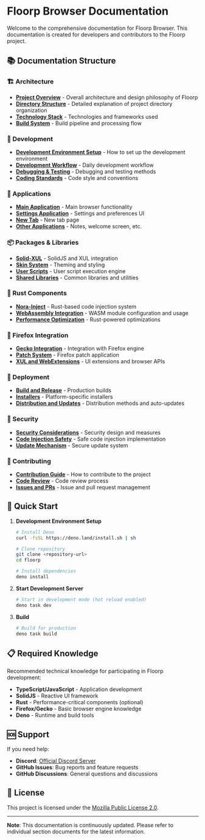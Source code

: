 # Floorp Browser Documentation

Welcome to the comprehensive documentation for Floorp Browser. This documentation is created for developers and contributors to the Floorp project.

## 📚 Documentation Structure

### 🏗️ Architecture
- [**Project Overview**](./architecture/overview.md) - Overall architecture and design philosophy of Floorp
- [**Directory Structure**](./architecture/directory-structure.md) - Detailed explanation of project directory organization
- [**Technology Stack**](./architecture/tech-stack.md) - Technologies and frameworks used
- [**Build System**](./architecture/build-system.md) - Build pipeline and processing flow

### 🔧 Development
- [**Development Environment Setup**](./development/setup.md) - How to set up the development environment
- [**Development Workflow**](./development/workflow.md) - Daily development workflow
- [**Debugging & Testing**](./development/debugging-testing.md) - Debugging and testing methods
- [**Coding Standards**](./development/coding-standards.md) - Code style and conventions

### 📱 Applications
- [**Main Application**](./applications/main-app.md) - Main browser functionality
- [**Settings Application**](./applications/settings.md) - Settings and preferences UI
- [**New Tab**](./applications/newtab.md) - New tab page
- [**Other Applications**](./applications/other-apps.md) - Notes, welcome screen, etc.

### 📦 Packages & Libraries
- [**Solid-XUL**](./packages/solid-xul.md) - SolidJS and XUL integration
- [**Skin System**](./packages/skin-system.md) - Theming and styling
- [**User Scripts**](./packages/user-scripts.md) - User script execution engine
- [**Shared Libraries**](./packages/shared-libraries.md) - Common libraries and utilities

### 🦀 Rust Components
- [**Nora-Inject**](./rust/nora-inject.md) - Rust-based code injection system
- [**WebAssembly Integration**](./rust/webassembly.md) - WASM module configuration and usage
- [**Performance Optimization**](./rust/performance.md) - Rust-powered optimizations

### 🔌 Firefox Integration
- [**Gecko Integration**](./firefox/gecko-integration.md) - Integration with Firefox engine
- [**Patch System**](./firefox/patch-system.md) - Firefox patch application
- [**XUL and WebExtensions**](./firefox/xul-webextensions.md) - UI extensions and browser APIs

### 🚀 Deployment
- [**Build and Release**](./deployment/build-release.md) - Production builds
- [**Installers**](./deployment/installers.md) - Platform-specific installers
- [**Distribution and Updates**](./deployment/distribution.md) - Distribution methods and auto-updates

### 🔐 Security
- [**Security Considerations**](./security/considerations.md) - Security design and measures
- [**Code Injection Safety**](./security/code-injection.md) - Safe code injection implementation
- [**Update Mechanism**](./security/update-mechanism.md) - Secure update system

### 🤝 Contributing
- [**Contribution Guide**](./contributing/guide.md) - How to contribute to the project
- [**Code Review**](./contributing/code-review.md) - Code review process
- [**Issues and PRs**](./contributing/issues-prs.md) - Issue and pull request management

## 🚀 Quick Start

1. **Development Environment Setup**
   ```bash
   # Install Deno
   curl -fsSL https://deno.land/install.sh | sh
   
   # Clone repository
   git clone <repository-url>
   cd floorp
   
   # Install dependencies
   deno install
   ```

2. **Start Development Server**
   ```bash
   # Start in development mode (hot reload enabled)
   deno task dev
   ```

3. **Build**
   ```bash
   # Build for production
   deno task build
   ```

## 📋 Required Knowledge

Recommended technical knowledge for participating in Floorp development:

- **TypeScript/JavaScript** - Application development
- **SolidJS** - Reactive UI framework
- **Rust** - Performance-critical components (optional)
- **Firefox/Gecko** - Basic browser engine knowledge
- **Deno** - Runtime and build tools

## 🆘 Support

If you need help:

- **Discord**: [Official Discord Server](https://discord.floorp.app)
- **GitHub Issues**: Bug reports and feature requests
- **GitHub Discussions**: General questions and discussions

## 📄 License

This project is licensed under the [Mozilla Public License 2.0](../../LICENSE).

---

**Note**: This documentation is continuously updated. Please refer to individual section documents for the latest information.
